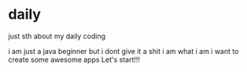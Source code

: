 # daily
just sth about my daily coding

i am just a java beginner 
but i dont give it a shit 
i am what i am
i want to create some awesome apps
Let's start!!!
